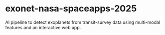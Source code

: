 # exonet-nasa-spaceapps-2025
AI pipeline to detect exoplanets from transit-survey data using multi-modal features and an interactive web app.
